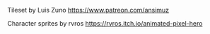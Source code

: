 Tileset by Luis Zuno https://www.patreon.com/ansimuz

Character sprites by rvros https://rvros.itch.io/animated-pixel-hero
